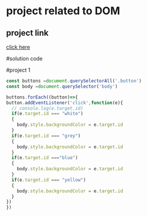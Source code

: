 # project related to DOM
## project link
[click here](https://stackblitz.com/edit/dom-project-chaiaurcode-ovqjqk?file=1-colorChanger%2Fchaiaurcode.js)

#solution code

#project 1

``` javascript 
const buttons =document.querySelectorAll('.button')
const body =document.querySelector('body')

buttons.forEach((button)=>{
button.addEventListener('click',function(e){
  // console.log(e.target.id)
  if(e.target.id === "white")
  {
    body.style.backgroundColor = e.target.id
  }
  if(e.target.id === "grey")
  {
    body.style.backgroundColor = e.target.id
  }
  if(e.target.id ==="blue")
  {
    body.style.backgroundColor = e.target.id
  }
  if(e.target.id === "yellow")
  {
    body.style.backgroundColor = e.target.id
  }
})
})

```